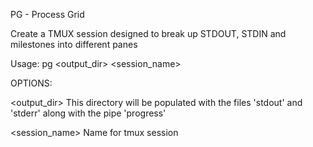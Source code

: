 PG - Process Grid

Create a TMUX session designed to break up STDOUT, STDIN and milestones
into different panes

Usage: pg <workdir> <output_dir> <session_name>

OPTIONS:

<output_dir>
  This directory will be populated with the files 'stdout' and 'stderr'
  along with the pipe 'progress'

<session_name>
  Name for tmux session
